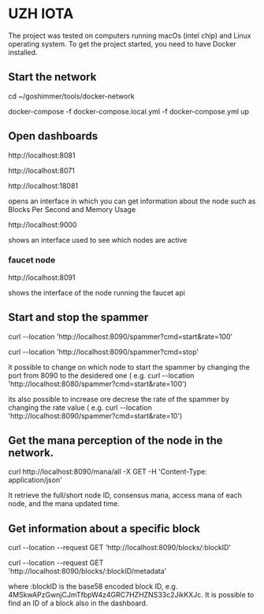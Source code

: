 # UZH IOTA

The project was tested on computers running macOs (intel chip) and Linux operating system. 
To get the project started, you need to have Docker installed. 

## Start the network

cd ~/goshimmer/tools/docker-network

docker-compose -f docker-compose.local.yml -f docker-compose.yml up


## Open dashboards

http://localhost:8081

http://localhost:8071

http://localhost:18081

opens an interface in which you can get information about the node such as Blocks Per Second and  Memory Usage


http://localhost:9000

shows an interface used to see which nodes are active


### faucet node

http://localhost:8091

shows the interface of the node running the faucet api 


## Start and stop the spammer 

curl --location 'http://localhost:8090/spammer?cmd=start&rate=100'

curl --location 'http://localhost:8090/spammer?cmd=stop'

it possible to change on which node to start the spammer by changing the port from 8090 to the desidered one ( e.g. 
curl --location 'http://localhost:8080/spammer?cmd=start&rate=100')

its also possible to increase ore decrese the rate of the spammer by changing the rate value ( e.g. 
curl --location 'http://localhost:8090/spammer?cmd=start&rate=10')


## Get the mana perception of the node in the network. 

curl http://localhost:8090/mana/all -X GET -H 'Content-Type: application/json'

It retrieve the full/short node ID, consensus mana, access mana of each node, and the mana updated time.

## Get information about a specific block 

curl --location --request GET 'http://localhost:8090/blocks/:blockID'

curl --location --request GET 'http://localhost:8090/blocks/:blockID/metadata'

where :blockID is the base58 encoded block ID, e.g. 4MSkwAPzGwnjCJmTfbpW4z4GRC7HZHZNS33c2JikKXJc. It is possible to find an ID of a block also in the dashboard. 
